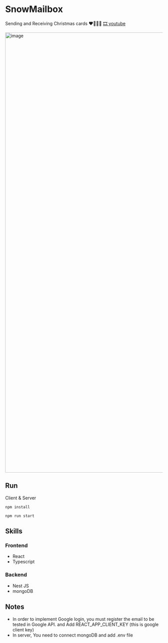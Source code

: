# SnowMailbox

Sending and Receiving Christmas cards ❤️‍🔥💌🎄
[🎞️ youtube](https://youtu.be/q2CDzVLoD14?si=wc6E_qWRDNyUoxUQ)

<img width="1402" alt="image" src="https://github.com/2ujin/SnowMailbox/assets/42020919/93544c27-8699-43e5-949d-f373bd80d63a">


## Run
Client & Server
```
npm install
```
```
npm run start
```


## Skills
### Frontend
* React
* Typescript
### Backend
* Nest JS
* mongoDB


## Notes
* In order to implement Google login, you must register the email to be tested in Google API. and Add REACT_APP_CLIENT_KEY (this is google client key)
* In server, You need to connect mongoDB and add .env file
